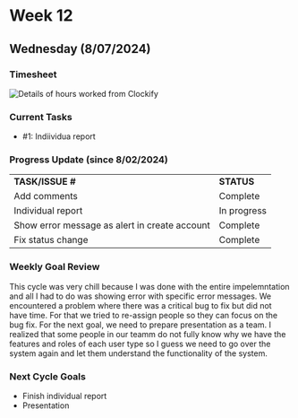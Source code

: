 


# Week 12

## Wednesday (8/07/2024)

### Timesheet
![Details of hours worked from Clockify](https://github.com/UBCO-COSC499-Summer-2024/team-6-capstone-team_6ix/blob/Subaru-weekly-logs-for-Week-13-Cycle1/docs/weekly%20logs/Subaru%20Sakashita/ClockifyImages/COSC499_Clockify_W13_C1.png)
### Current Tasks
  * #1: Indiividua report
### Progress Update (since 8/02/2024)
<table>
    <tr>
        <td><strong>TASK/ISSUE #</strong>
        </td>
        <td><strong>STATUS</strong>
        </td>
    </tr>
    <tr>
        <!-- Task/Issue # -->
        <td>Add comments
        </td>
        <!-- Status -->
        <td>Complete
        </td>
    </tr>
    <tr>
        <!-- Task/Issue # -->
        <td> Individual report
        </td>
        <!-- Status -->
        <td>In progress
        </td>
    </tr>
    <tr>
        <!-- Task/Issue # -->
        <td> Show error message as alert in create account
        </td>
        <!-- Status -->
        <td>Complete
        </td>
    </tr>
    <tr>
        <!-- Task/Issue # -->
        <td>Fix status change
        </td>
        <!-- Status -->
        <td>Complete
        </td>
    </tr>
   
</table>

### Weekly Goal Review
This cycle was very chill because I was done with the entire impelemntation and all I had to do was showing error with specific error messages. We encountered a problem where there was a critical bug to fix but did not have time.
For that we tried to re-assign people so they can focus on the bug fix. For the next goal, we need to prepare presentation as a team. I realized that some people in our teamm do not fully know why we have the features and roles
of each user type so I guess we need to go over the system again and let them understand the functionality of the system. 
### Next Cycle Goals
  * Finish individual report
  * Presentation

<!--------------------------------------------------------------------------------------------------------------------------------------------------------------------------------------------->
